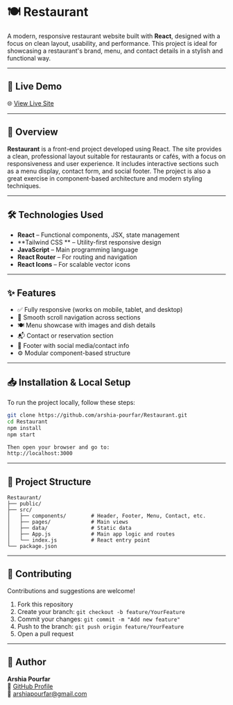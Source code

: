 # 🍽 Restaurant

A modern, responsive restaurant website built with **React**, designed with a focus on clean layout, usability, and performance. This project is ideal for showcasing a restaurant's brand, menu, and contact details in a stylish and functional way.

---

## 🚀 Live Demo

🌐 [View Live Site](https://restaurant-hazel.vercel.app/)

---

## 🧩 Overview

**Restaurant** is a front-end project developed using React. The site provides a clean, professional layout suitable for restaurants or cafés, with a focus on responsiveness and user experience. It includes interactive sections such as a menu display, contact form, and social footer. The project is also a great exercise in component-based architecture and modern styling techniques.

---

## 🛠️ Technologies Used

- **React** – Functional components, JSX, state management
- **Tailwind CSS ** – Utility-first responsive design
- **JavaScript** – Main programming language
- **React Router** – For routing and navigation
- **React Icons** – For scalable vector icons

---

## ✨ Features

- ✅ Fully responsive (works on mobile, tablet, and desktop)  
- 🔗 Smooth scroll navigation across sections  
- 🍽 Menu showcase with images and dish details  
- 📬 Contact or reservation section  
- 🔻 Footer with social media/contact info  
- ⚙️ Modular component-based structure

---

## 📥 Installation & Local Setup

To run the project locally, follow these steps:

```bash
git clone https://github.com/arshia-pourfar/Restaurant.git
cd Restaurant
npm install
npm start

Then open your browser and go to:
http://localhost:3000
```
---

## 📂 Project Structure

```plaintext
Restaurant/
├── public/
├── src/
│   ├── components/        # Header, Footer, Menu, Contact, etc.
│   ├── pages/             # Main views
│   ├── data/              # Static data
│   ├── App.js             # Main app logic and routes
│   └── index.js           # React entry point
└── package.json
```

---

## 🤝 Contributing

Contributions and suggestions are welcome!

1. Fork this repository  
2. Create your branch: `git checkout -b feature/YourFeature`  
3. Commit your changes: `git commit -m "Add new feature"`  
4. Push to the branch: `git push origin feature/YourFeature`  
5. Open a pull request

---

## 👤 Author

**Arshia Pourfar**  
🔗 [GitHub Profile](https://github.com/arshia-pourfar)  
📧 [arshiapourfar@gmail.com](mailto:arshiapourfar@gmail.com)
